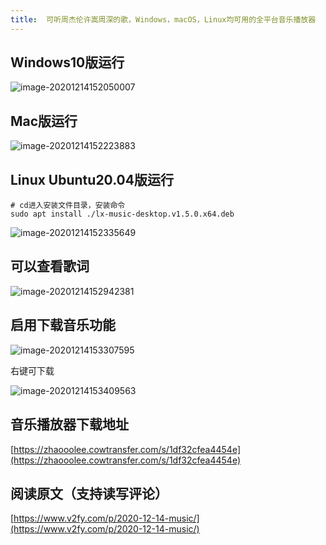 ```yaml
---
title:  可听周杰伦许嵩周深的歌，Windows，macOS，Linux均可用的全平台音乐播放器
---
```


## Windows10版运行

![image-20201214152050007](https://www.v2fy.com/asset/0i/jikemiji/jikemiji-md/2020-12-14-music.assets/image-20201214152050007.png)



## Mac版运行



![image-20201214152223883](https://www.v2fy.com/asset/0i/jikemiji/jikemiji-md/2020-12-14-music.assets/image-20201214152223883.png)



## Linux Ubuntu20.04版运行

```
# cd进入安装文件目录，安装命令
sudo apt install ./lx-music-desktop.v1.5.0.x64.deb
```



![image-20201214152335649](https://www.v2fy.com/asset/0i/jikemiji/jikemiji-md/2020-12-14-music.assets/image-20201214152335649.png)



## 可以查看歌词



![image-20201214152942381](https://www.v2fy.com/asset/0i/jikemiji/jikemiji-md/2020-12-14-music.assets/image-20201214152942381.png)



## 启用下载音乐功能

![image-20201214153307595](https://www.v2fy.com/asset/0i/jikemiji/jikemiji-md/2020-12-14-music.assets/image-20201214153307595.png)



右键可下载

![image-20201214153409563](https://www.v2fy.com/asset/0i/jikemiji/jikemiji-md/2020-12-14-music.assets/image-20201214153409563.png)


## 音乐播放器下载地址


[https://zhaooolee.cowtransfer.com/s/1df32cfea4454e](https://zhaooolee.cowtransfer.com/s/1df32cfea4454e)


## 阅读原文（支持读写评论）

[https://www.v2fy.com/p/2020-12-14-music/](https://www.v2fy.com/p/2020-12-14-music/)



